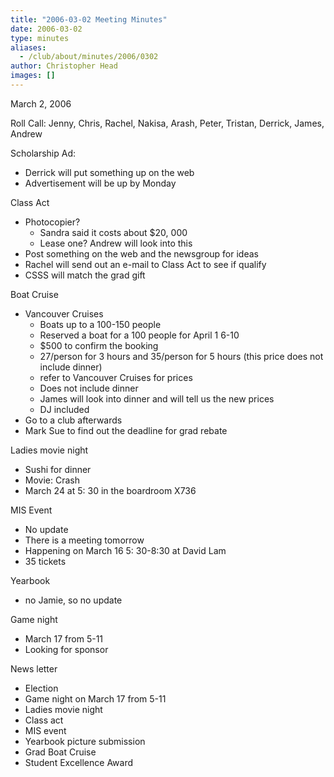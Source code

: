 ```yaml
---
title: "2006-03-02 Meeting Minutes"
date: 2006-03-02
type: minutes
aliases:
  - /club/about/minutes/2006/0302
author: Christopher Head
images: []
---
```


March 2, 2006

Roll Call: Jenny, Chris, Rachel, Nakisa, Arash, Peter, Tristan, Derrick, James, Andrew

Scholarship Ad:

- Derrick will put something up on the web
- Advertisement will be up by Monday

Class Act

- Photocopier?
  - Sandra said it costs about $20, 000
  - Lease one? Andrew will look into this
- Post something on the web and the newsgroup for ideas
- Rachel will send out an e-mail to Class Act to see if qualify
- CSSS will match the grad gift

Boat Cruise

- Vancouver Cruises
  - Boats up to a 100-150 people
  - Reserved a boat for a 100 people for April 1 6-10
  - $500 to confirm the booking
  - 27/person for 3 hours and 35/person for 5 hours (this price does not include dinner)
  - refer to Vancouver Cruises for prices
  - Does not include dinner
  - James will look into dinner and will tell us the new prices
  - DJ included
- Go to a club afterwards
- Mark Sue to find out the deadline for grad rebate

Ladies movie night

- Sushi for dinner
- Movie: Crash
- March 24 at 5: 30 in the boardroom X736

MIS Event

- No update
- There is a meeting tomorrow
- Happening on March 16 5: 30-8:30 at David Lam
- 35 tickets

Yearbook

- no Jamie, so no update

Game night

- March 17 from 5-11
- Looking for sponsor

News letter

- Election
- Game night on March 17 from 5-11
- Ladies movie night
- Class act
- MIS event
- Yearbook picture submission
- Grad Boat Cruise
- Student Excellence Award
